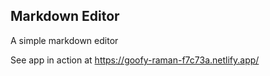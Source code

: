 ## Markdown Editor 

A simple markdown editor

See app in action at https://goofy-raman-f7c73a.netlify.app/